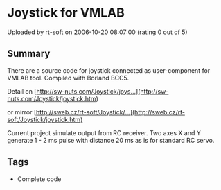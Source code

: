 # Joystick for VMLAB

Uploaded by rt-soft on 2006-10-20 08:07:00 (rating 0 out of 5)

## Summary

There are a source code for joystick connected as user-component for VMLAB tool. Compiled with Borland BCC5.


Detail on [http://sw-nuts.com/Joystick/joys...](http://sw-nuts.com/Joystick/joystick.htm)  

or mirror [http://sweb.cz/rt-soft/Joystick/...](http://sweb.cz/rt-soft/Joystick/joystick.htm) 


Current project simulate output from RC receiver. Two axes X and Y generate 1 - 2 ms pulse with distance 20 ms as is for standard RC servo.

## Tags

- Complete code
